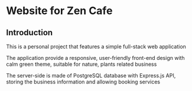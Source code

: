 <h1>Website for Zen Cafe</h1>
<h2>Introduction</h2>
<p>This is a personal project that features a simple full-stack web application</p>
<p>The application provide a responsive, user-friendly front-end design with calm green theme, suitable for nature, plants related business</p>
<p>The server-side is made of PostgreSQL database with Express.js API, storing the business information and allowing booking services</p>
